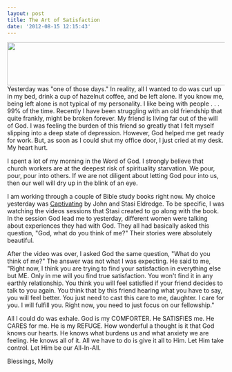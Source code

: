 ```yaml
---
layout: post
title: The Art of Satisfaction
date: '2012-08-15 12:15:43'
---
```


<p style="text-align: left;"><a href="http://mollysmith.org/wp-content/uploads/2012/08/10005_wpm_hires.jpg"><img class="aligncenter  wp-image-200" title="10005_wpm_hires" src="http://mollysmith.org/wp-content/uploads/2012/08/10005_wpm_hires-1024x680.jpg" alt="" width="819" height="100" /></a>
Yesterday was "one of those days." In reality, all I wanted to do was curl up in my bed, drink a cup of hazelnut coffee, and be left alone. If you know me, being left alone is not typical of my personality. I like being with people . . . 99% of the time. Recently I have been struggling with an old friendship that quite frankly, might be broken forever. My friend is living far out of the will of God. I was feeling the burden of this friend so greatly that I felt myself slipping into a deep state of depression. However, God helped me get ready for work. But, as soon as I could shut my office door, I just cried at my desk. My heart hurt.</p>
<p style="text-align: left;">I spent a lot of my morning in the Word of God. I strongly believe that church workers are at the deepest risk of spirituality starvation. We pour, pour, pour into others. If we are not diligent about letting God pour into us, then our well will dry up in the blink of an eye.</p>
<p style="text-align: left;">I am working through a couple of Bible study books right now. My choice yesterday was <a title="Captivating" href="http://www.amazon.com/gp/product/0785264698/ref=as_li_ss_il?ie=UTF8&amp;camp=1789&amp;creative=390957&amp;creativeASIN=0785264698&amp;linkCode=as2&amp;tag=molsmi04-20" target="_blank">Captivating</a> by John and Stasi Eldredge. To be specific, I was watching the videos sessions that Stasi created to go along with the book. In the session God lead me to yesterday, different women were talking about experiences they had with God. They all had basically asked this question, "God, what do you think of me?" Their stories were absolutely beautiful.</p>
<p style="text-align: left;">After the video was over, I asked God the same question, "What do you think of me?" The answer was not what I was expecting. He said to me, "Right now, I think you are trying to find your satisfaction in everything else but ME. Only in me will you find true satisfaction. You won't find it in any earthly relationship. You think you will feel satisfied if your friend decides to talk to you again. You think that by this friend hearing what you have to say, you will feel better. You just need to cast this care to me, daughter. I care for you. I will fulfill you. Right now, you need to just focus on our fellowship."</p>
<p style="text-align: left;">All I could do was exhale. God is my COMFORTER. He SATISFIES me. He CARES for me. He is my REFUGE. How wonderful a thought is it that God knows our hearts. He knows what burdens us and what anxiety we are feeling. He knows all of it. All we have to do is give it all to Him. Let Him take control. Let Him be our All-In-All.</p>
Blessings,
Molly
<a href="http://www.amazon.com/gp/product/0785264698/ref=as_li_ss_il?ie=UTF8&amp;camp=1789&amp;creative=390957&amp;creativeASIN=0785264698&amp;linkCode=as2&amp;tag=molsmi04-20"><img src="http://ws.assoc-amazon.com/widgets/q?_encoding=UTF8&amp;ASIN=0785264698&amp;Format=_SL110_&amp;ID=AsinImage&amp;MarketPlace=US&amp;ServiceVersion=20070822&amp;WS=1&amp;tag=molsmi04-20" alt="" border="0" /></a><img class="alignleft" style="border: none !important; margin: 0px !important;" src="http://www.assoc-amazon.com/e/ir?t=molsmi04-20&amp;l=as2&amp;o=1&amp;a=0785264698" alt="" width="1" height="1" border="0" />